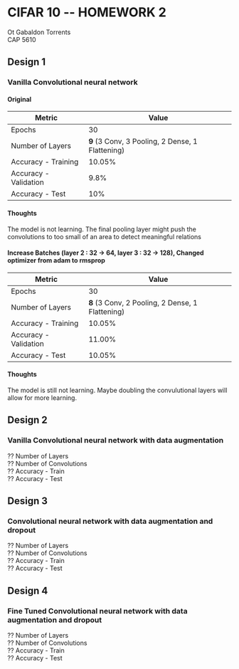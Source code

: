 # CIFAR 10 -- HOMEWORK 2
Ot Gabaldon Torrents  
CAP 5610
## Design 1
### Vanilla Convolutional neural network  
#### Original
| Metric| Value |
|-------|-------|
|Epochs|30|
|Number of Layers| **9** (3 Conv, 3 Pooling, 2 Dense, 1 Flattening)| 
|Accuracy - Training| 10.05% |
|Accuracy - Validation| 9.8% |  
|Accuracy - Test| 10% |  
#### Thoughts
The model is not learning. The final pooling layer might push the convolutions to too small of an area to detect meaningful relations
#### Increase Batches (layer 2 : 32 -> 64, layer 3 : 32 -> 128), Changed optimizer from adam to rmsprop
| Metric| Value |
|-------|-------|
|Epochs|30|
|Number of Layers| **8** (3 Conv, 2 Pooling, 2 Dense, 1 Flattening) | 
|Accuracy - Training| 10.05% |
|Accuracy - Validation| 11.00% |  
|Accuracy - Test| 10.05% |  
#### Thoughts
The model is still not learning. Maybe doubling the convulutional layers will allow for more learning.
## Design 2
### Vanilla Convolutional neural network with data augmentation
?? Number of Layers  
?? Number of Convolutions  
?? Accuracy - Train  
?? Accuracy - Test  

## Design 3
### Convolutional neural network with data augmentation and dropout
?? Number of Layers  
?? Number of Convolutions  
?? Accuracy - Train  
?? Accuracy - Test  

## Design 4
### Fine Tuned Convolutional neural network with data augmentation and dropout
?? Number of Layers  
?? Number of Convolutions  
?? Accuracy - Train  
?? Accuracy - Test  
